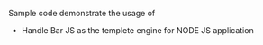Sample code demonstrate the usage of

- Handle Bar JS as the templete engine for NODE JS application
